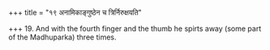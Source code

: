 +++
title = "१९ अनामिकाङ्गुष्ठेन च त्रिर्निरुक्षयति"

+++
19. And with the fourth finger and the thumb he spirts away (some part of the Madhuparka) three times.
